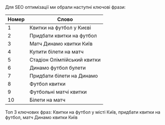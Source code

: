 
Для SEO оптимізації ми обрали наступні ключові фрази:

| Номер |   Слово   |
| ----- | --------- |
|   1   |   Квитки на футбол у Києві  |
|   2   |   Придбати квитки на футбол |
|   3   |   Матч Динамо квитки Київ   |
|   4   |    Купити білети на матч    |
|   5   | Стадіон Олімпійський квитки |
|   6   |     Динамо футбол булети    |
|   7   |  Придбати білети на Динамо  |
|   8   |        Футбол квитки        |
|   9   |    Футбольні матчі квитки   |
|   10  |       Білети на матч        |

Топ 3 ключових фраз: Квитки на футбол у місті Київ, придбати квитки на футбол, матч Динамо квитки Київ
